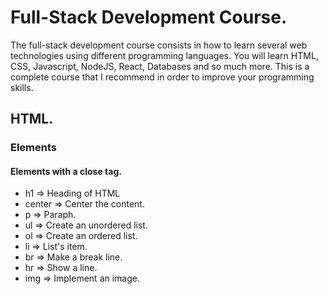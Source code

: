 
# Full-Stack Development Course.

The full-stack development course consists in how to learn several web technologies using different programming languages.
You will learn HTML, CSS, Javascript, NodeJS, React, Databases and so much more. This is a complete course that I recommend 
in order to improve your programming skills. 

## HTML.

### Elements

#### Elements with a close tag.

* h1 => Heading of HTML
* center => Center the content.
* p => Paraph.
* ul => Create an unordered list.
* ol => Create an ordered list.
* li => List's item.
* br => Make a break line.
* hr => Show a line.
* img => Implement an image.


